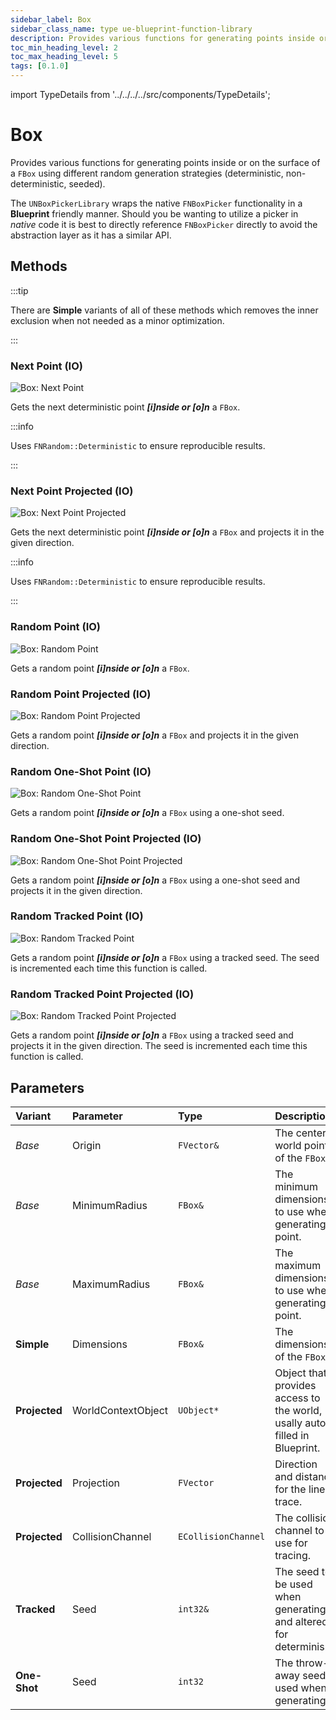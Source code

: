 ```yaml
---
sidebar_label: Box
sidebar_class_name: type ue-blueprint-function-library
description: Provides various functions for generating points inside or on the surface of a FBox using different random generation strategies.
toc_min_heading_level: 2
toc_max_heading_level: 5
tags: [0.1.0]
---
```


import TypeDetails from '../../../../src/components/TypeDetails';

# Box

<TypeDetails icon="ue-blueprint-function-library" base="UBlueprintFunctionLibrary" type="UNBoxPickerLibrary" typeExtra="/ FNBoxPicker" headerFile="NexusActorPools/Public/NBoxPickerLibrary.h" />

Provides various functions for generating points inside or on the surface of a `FBox` using different random generation strategies (deterministic, non-deterministic, seeded).

The `UNBoxPickerLibrary` wraps the native `FNBoxPicker` functionality in a **Blueprint** friendly manner. Should you be wanting to utilize a picker in _native_ code it is best to directly reference `FNBoxPicker` directly to avoid the abstraction layer as it has a similar API.

## Methods

:::tip

There are **Simple** variants of all of these methods which removes the inner exclusion when not needed as a minor optimization.

:::

### Next Point (IO)

![Box: Next Point](box/box-next-point.webp) 

Gets the next deterministic point  ***[i]nside or [o]n*** a `FBox`.

:::info

Uses `FNRandom::Deterministic` to ensure reproducible results.

:::

### Next Point Projected (IO)

![Box: Next Point Projected](box/box-next-point-projected.webp)

Gets the next deterministic point ***[i]nside or [o]n*** a `FBox` and projects it in the given direction.

:::info

Uses `FNRandom::Deterministic` to ensure reproducible results.

:::

### Random Point (IO)

![Box: Random Point](box/box-random-point.webp)

Gets a random point ***[i]nside or [o]n*** a `FBox`.

### Random Point Projected (IO)

![Box: Random Point Projected](box/box-random-point-projected.webp)

Gets a random point ***[i]nside or [o]n*** a `FBox` and projects it in the given direction.

### Random One-Shot Point (IO)

![Box: Random One-Shot Point](box/box-random-one-shot-point.webp)

Gets a random point ***[i]nside or [o]n*** a `FBox` using a one-shot seed.

### Random One-Shot Point Projected (IO)

![Box: Random One-Shot Point Projected](box/box-random-one-shot-point-projected.webp)

Gets a random point ***[i]nside or [o]n*** a `FBox` using a one-shot seed and projects it in the given direction.

### Random Tracked Point (IO)

![Box: Random Tracked Point](box/box-random-tracked-point.webp)

Gets a random point ***[i]nside or [o]n*** a `FBox` using a tracked seed. The seed is incremented each time this function is called.

### Random Tracked Point Projected (IO)

![Box: Random Tracked Point Projected](box/box-random-tracked-point-projected.webp)

Gets a random point ***[i]nside or [o]n*** a `FBox` using a tracked seed and projects it in the given direction. The seed is incremented each time this function is called.

## Parameters

|Variant|Parameter|Type|Description|Default|
|:--|:--|:--|:--|:--|
| _Base_ | Origin | `FVector&` |The center world point of the `FBox`. ||
| _Base_ | MinimumRadius | `FBox&` | The minimum dimensions to use when generating a point. ||
| _Base_ | MaximumRadius | `FBox&` | The maximum dimensions to use when generating a point. ||
| **Simple** | Dimensions | `FBox&` | The dimensions of the `FBox`. |
| **Projected** | WorldContextObject | `UObject*` | Object that provides access to the world, usally auto-filled in Blueprint. | `WorldContext` |
| **Projected** | Projection | `FVector` | Direction and distance for the line trace. | `FVector(0,0,-500.f)` |
| **Projected** | CollisionChannel | `ECollisionChannel` | The collision channel to use for tracing. | `ECC_WorldStatic` |
| **Tracked** | Seed | `int32&` | The seed to be used when generating, and altered for determinism. | |
| **One-Shot** | Seed | `int32` | The throw-away seed used when generating. | |